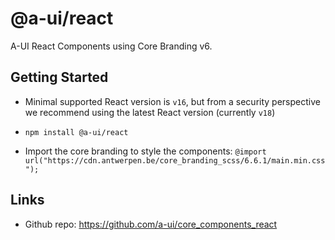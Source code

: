 # @a-ui/react

A-UI React Components using Core Branding v6.

## Getting Started

- Minimal supported React version is `v16`, but from a security perspective we recommend using the latest React version (currently `v18`)

- `npm install @a-ui/react`

- Import the core branding to style the components:
  `@import url("https://cdn.antwerpen.be/core_branding_scss/6.6.1/main.min.css");`

## Links

- Github repo: https://github.com/a-ui/core_components_react
